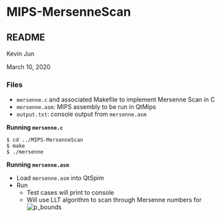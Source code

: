 # MIPS-MersenneScan
## README
Kevin Jun

March 10, 2020

### Files
* `mersenne.c` and associated Makefile to implement Mersenne Scan in C
* `mersenne.asm`: MIPS assembly to be run in QtMips
* `output.txt`: console output from `mersenne.asm`

**Running `mersenne.c`**
```
$ cd ../MIPS-MersenneScan
$ make
$ ./mersenne
```

**Running `mersenne.asm`**
* Load `mersenne.asm` into QtSpim
* Run
    * Test cases will print to console
    * Will use LLT algorithm to scan through Mersenne numbers for ![p_bounds](https://github.com/kevkjun/MIPS-MersenneScan/assets/p_bounds.gif "p_bounds")
